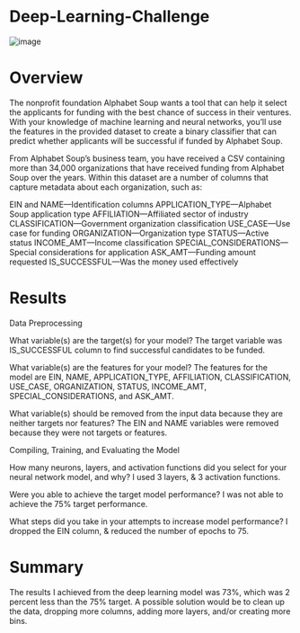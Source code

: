 # Deep-Learning-Challenge



![image](https://github.com/jalainep/deep-learning-challenge/assets/143963189/5e4cedc5-6ec5-43f9-998c-441574898f0e)



# Overview

The nonprofit foundation Alphabet Soup wants a tool that can help it select the applicants for funding with the best chance of success in their ventures. With your knowledge of machine learning and neural networks, you’ll use the features in the provided dataset to create a binary classifier that can predict whether applicants will be successful if funded by Alphabet Soup.

From Alphabet Soup’s business team, you have received a CSV containing more than 34,000 organizations that have received funding from Alphabet Soup over the years. Within this dataset are a number of columns that capture metadata about each organization, such as:

EIN and NAME—Identification columns
APPLICATION_TYPE—Alphabet Soup application type
AFFILIATION—Affiliated sector of industry
CLASSIFICATION—Government organization classification
USE_CASE—Use case for funding
ORGANIZATION—Organization type
STATUS—Active status
INCOME_AMT—Income classification
SPECIAL_CONSIDERATIONS—Special considerations for application
ASK_AMT—Funding amount requested
IS_SUCCESSFUL—Was the money used effectively



# Results 

Data Preprocessing

What variable(s) are the target(s) for your model? The target variable was IS_SUCCESSFUL column to find successful candidates to be funded.

What variable(s) are the features for your model? The features for the model are EIN, NAME, APPLICATION_TYPE, AFFILIATION, CLASSIFICATION, USE_CASE, ORGANIZATION, STATUS, INCOME_AMT, SPECIAL_CONSIDERATIONS, and ASK_AMT.

What variable(s) should be removed from the input data because they are neither targets nor features? The EIN and NAME variables were removed because they were not targets or features.




Compiling, Training, and Evaluating the Model

How many neurons, layers, and activation functions did you select for your neural network model, and why? I used 3 layers, & 3 activation functions.

Were you able to achieve the target model performance? I was not able to achieve the 75% target performance.

What steps did you take in your attempts to increase model performance?  I dropped the EIN column, & reduced the number of epochs to 75.


# Summary

The results I achieved from the deep learning model was 73%, which was 2 percent less than the 75% target. A possible solution would be to clean up the data, dropping more columns, adding more layers, and/or creating more bins.
